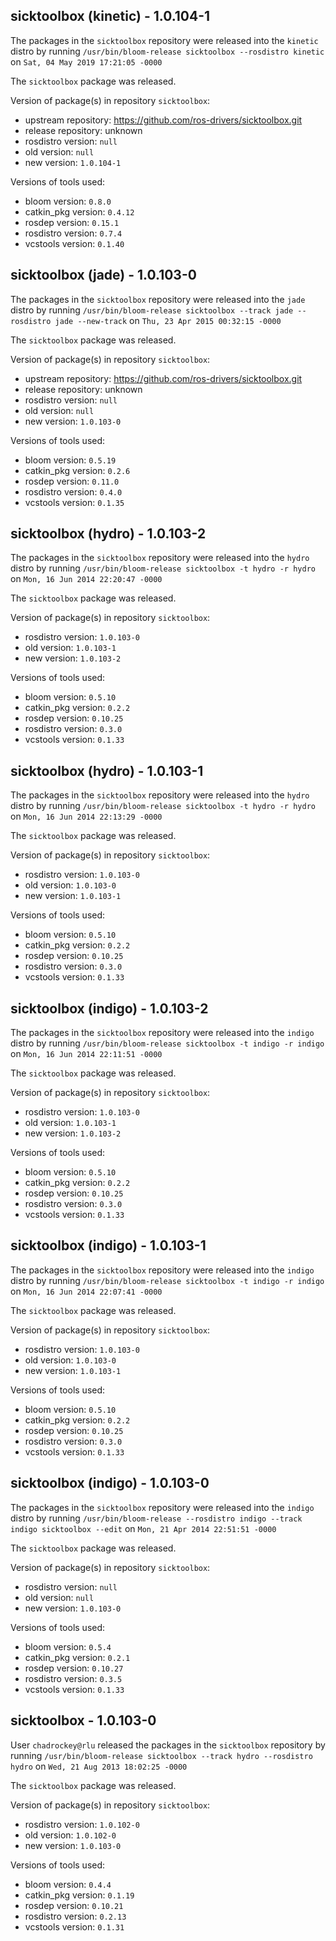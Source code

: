 ## sicktoolbox (kinetic) - 1.0.104-1

The packages in the `sicktoolbox` repository were released into the `kinetic` distro by running `/usr/bin/bloom-release sicktoolbox --rosdistro kinetic` on `Sat, 04 May 2019 17:21:05 -0000`

The `sicktoolbox` package was released.

Version of package(s) in repository `sicktoolbox`:

- upstream repository: https://github.com/ros-drivers/sicktoolbox.git
- release repository: unknown
- rosdistro version: `null`
- old version: `null`
- new version: `1.0.104-1`

Versions of tools used:

- bloom version: `0.8.0`
- catkin_pkg version: `0.4.12`
- rosdep version: `0.15.1`
- rosdistro version: `0.7.4`
- vcstools version: `0.1.40`


## sicktoolbox (jade) - 1.0.103-0

The packages in the `sicktoolbox` repository were released into the `jade` distro by running `/usr/bin/bloom-release sicktoolbox --track jade --rosdistro jade --new-track` on `Thu, 23 Apr 2015 00:32:15 -0000`

The `sicktoolbox` package was released.

Version of package(s) in repository `sicktoolbox`:
- upstream repository: https://github.com/ros-drivers/sicktoolbox.git
- release repository: unknown
- rosdistro version: `null`
- old version: `null`
- new version: `1.0.103-0`

Versions of tools used:
- bloom version: `0.5.19`
- catkin_pkg version: `0.2.6`
- rosdep version: `0.11.0`
- rosdistro version: `0.4.0`
- vcstools version: `0.1.35`


## sicktoolbox (hydro) - 1.0.103-2

The packages in the `sicktoolbox` repository were released into the `hydro` distro by running `/usr/bin/bloom-release sicktoolbox -t hydro -r hydro` on `Mon, 16 Jun 2014 22:20:47 -0000`

The `sicktoolbox` package was released.

Version of package(s) in repository `sicktoolbox`:
- rosdistro version: `1.0.103-0`
- old version: `1.0.103-1`
- new version: `1.0.103-2`

Versions of tools used:
- bloom version: `0.5.10`
- catkin_pkg version: `0.2.2`
- rosdep version: `0.10.25`
- rosdistro version: `0.3.0`
- vcstools version: `0.1.33`


## sicktoolbox (hydro) - 1.0.103-1

The packages in the `sicktoolbox` repository were released into the `hydro` distro by running `/usr/bin/bloom-release sicktoolbox -t hydro -r hydro` on `Mon, 16 Jun 2014 22:13:29 -0000`

The `sicktoolbox` package was released.

Version of package(s) in repository `sicktoolbox`:
- rosdistro version: `1.0.103-0`
- old version: `1.0.103-0`
- new version: `1.0.103-1`

Versions of tools used:
- bloom version: `0.5.10`
- catkin_pkg version: `0.2.2`
- rosdep version: `0.10.25`
- rosdistro version: `0.3.0`
- vcstools version: `0.1.33`


## sicktoolbox (indigo) - 1.0.103-2

The packages in the `sicktoolbox` repository were released into the `indigo` distro by running `/usr/bin/bloom-release sicktoolbox -t indigo -r indigo` on `Mon, 16 Jun 2014 22:11:51 -0000`

The `sicktoolbox` package was released.

Version of package(s) in repository `sicktoolbox`:
- rosdistro version: `1.0.103-0`
- old version: `1.0.103-1`
- new version: `1.0.103-2`

Versions of tools used:
- bloom version: `0.5.10`
- catkin_pkg version: `0.2.2`
- rosdep version: `0.10.25`
- rosdistro version: `0.3.0`
- vcstools version: `0.1.33`


## sicktoolbox (indigo) - 1.0.103-1

The packages in the `sicktoolbox` repository were released into the `indigo` distro by running `/usr/bin/bloom-release sicktoolbox -t indigo -r indigo` on `Mon, 16 Jun 2014 22:07:41 -0000`

The `sicktoolbox` package was released.

Version of package(s) in repository `sicktoolbox`:
- rosdistro version: `1.0.103-0`
- old version: `1.0.103-0`
- new version: `1.0.103-1`

Versions of tools used:
- bloom version: `0.5.10`
- catkin_pkg version: `0.2.2`
- rosdep version: `0.10.25`
- rosdistro version: `0.3.0`
- vcstools version: `0.1.33`


## sicktoolbox (indigo) - 1.0.103-0

The packages in the `sicktoolbox` repository were released into the `indigo` distro by running `/usr/bin/bloom-release --rosdistro indigo --track indigo sicktoolbox --edit` on `Mon, 21 Apr 2014 22:51:51 -0000`

The `sicktoolbox` package was released.

Version of package(s) in repository `sicktoolbox`:
- rosdistro version: `null`
- old version: `null`
- new version: `1.0.103-0`

Versions of tools used:
- bloom version: `0.5.4`
- catkin_pkg version: `0.2.1`
- rosdep version: `0.10.27`
- rosdistro version: `0.3.5`
- vcstools version: `0.1.33`


## sicktoolbox - 1.0.103-0

User `chadrockey@rlu` released the packages in the `sicktoolbox` repository by running `/usr/bin/bloom-release sicktoolbox --track hydro --rosdistro hydro` on `Wed, 21 Aug 2013 18:02:25 -0000`

The `sicktoolbox` package was released.

Version of package(s) in repository `sicktoolbox`:
- rosdistro version: `1.0.102-0`
- old version: `1.0.102-0`
- new version: `1.0.103-0`

Versions of tools used:
- bloom version: `0.4.4`
- catkin_pkg version: `0.1.19`
- rosdep version: `0.10.21`
- rosdistro version: `0.2.13`
- vcstools version: `0.1.31`


